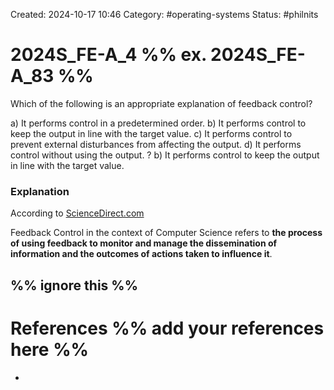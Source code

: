Created: 2024-10-17 10:46
Category: #operating-systems
Status: #philnits



# 2024S_FE-A_4 %% ex. 2024S_FE-A_83 %%

Which of the following is an appropriate explanation of feedback control? 

a) It performs control in a predetermined order. 
b) It performs control to keep the output in line with the target value. 
c) It performs control to prevent external disturbances from affecting the output. 
d) It performs control without using the output.
? 
b) It performs control to keep the output in line with the target value. 
### Explanation

According to [ScienceDirect.com](https://www.sciencedirect.com/topics/computer-science/feedback-control#:~:text=Feedback%20Control%20in%20the%20context,actions%20taken%20to%20influence%20it.)

Feedback Control in the context of Computer Science refers to **the process of using feedback to monitor and manage the dissemination of information and the outcomes of actions taken to influence it**.




%% ignore this %%
---









# References %% add your references here %%
- 